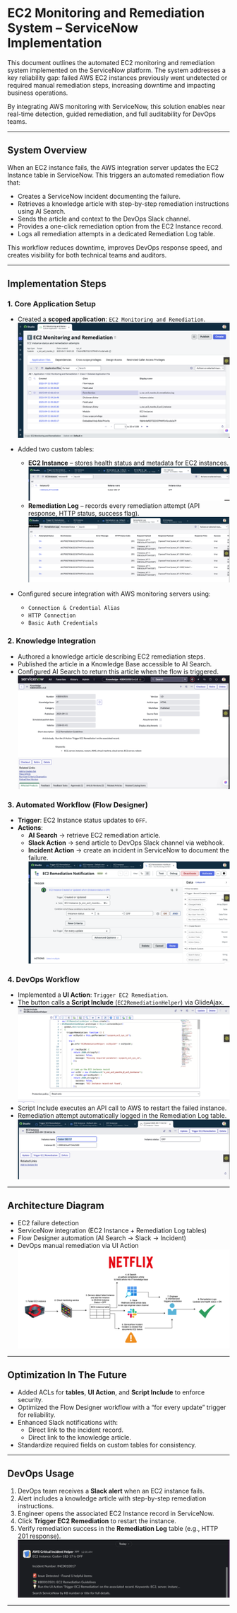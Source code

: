# EC2 Monitoring and Remediation System – ServiceNow Implementation

This document outlines the automated EC2 monitoring and remediation system implemented on the ServiceNow platform. The system addresses a key reliability gap: failed AWS EC2 instances previously went undetected or required manual remediation steps, increasing downtime and impacting business operations.  

By integrating AWS monitoring with ServiceNow, this solution enables near real-time detection, guided remediation, and full auditability for DevOps teams.  

---

## System Overview

When an EC2 instance fails, the AWS integration server updates the EC2 Instance table in ServiceNow. This triggers an automated remediation flow that:  

- Creates a ServiceNow incident documenting the failure.  
- Retrieves a knowledge article with step-by-step remediation instructions using AI Search.  
- Sends the article and context to the DevOps Slack channel.  
- Provides a one-click remediation option from the EC2 Instance record.  
- Logs all remediation attempts in a dedicated Remediation Log table.

This workflow reduces downtime, improves DevOps response speed, and creates visibility for both technical teams and auditors.  

---

## Implementation Steps

### 1. Core Application Setup
- Created a **scoped application**: `EC2 Monitoring and Remediation`.
![Scoped Application](https://github.com/bcjumpman/ec2-remediation-system/blob/45050669fc8c6c904c5be16198b8bd7bf5ac3426/images/EC2%20Application%20Creation.png)

- Added two custom tables:  
  - **EC2 Instance** – stores health status and metadata for EC2 instances.
![EC2 Instance table](https://github.com/bcjumpman/ec2-remediation-system/blob/643677b5021dc2738575890a73afe20651252c44/images/EC2Table.png)
  - **Remediation Log** – records every remediation attempt (API response, HTTP status, success flag).
![Remediation Log table](https://github.com/bcjumpman/ec2-remediation-system/blob/main/images/RemediationLogTable.png)
- Configured secure integration with AWS monitoring servers using:  
  - `Connection & Credential Alias`  
  - `HTTP Connection`  
  - `Basic Auth Credentials`  

### 2. Knowledge Integration
- Authored a knowledge article describing EC2 remediation steps.  
- Published the article in a Knowledge Base accessible to AI Search.  
- Configured AI Search to return this article when the flow is triggered.
![Knowledge Article](https://github.com/bcjumpman/ec2-remediation-system/blob/main/images/Knowledge%20Base.png)

### 3. Automated Workflow (Flow Designer)
- **Trigger**: EC2 Instance status updates to `OFF`.
- **Actions**:  
  - **AI Search** → retrieve EC2 remediation article.  
  - **Slack Action** → send article to DevOps Slack channel via webhook.  
  - **Incident Action** → create an incident in ServiceNow to document the failure.  
![Automated workflow in Flow Designer](https://github.com/bcjumpman/ec2-remediation-system/blob/91d24b76bee3d888ae224b850dae265d1d443626/images/Flow%20Designer%20OFF.png)

### 4. DevOps Workflow
- Implemented a **UI Action**: `Trigger EC2 Remediation`.  
- The button calls a **Script Include** (`EC2RemediationHelper`) via GlideAjax.
![Script Includes EC2](https://github.com/bcjumpman/ec2-remediation-system/blob/be754dea4ca59f214b38022f41cba19a4299ba7c/images/Script%20Include%20EC2.png)
- Script Include executes an API call to AWS to restart the failed instance.  
- Remediation attempt automatically logged in the Remediation Log table.  
![UI Button Trigger](https://github.com/bcjumpman/ec2-remediation-system/blob/91d24b76bee3d888ae224b850dae265d1d443626/images/EC2%20Trigger%20Button.png)

---

## Architecture Diagram

- EC2 failure detection  
- ServiceNow integration (EC2 Instance + Remediation Log tables)  
- Flow Designer automation (AI Search → Slack → Incident)  
- DevOps manual remediation via UI Action
![Architecture Diagram](https://github.com/bcjumpman/ec2-remediation-system/blob/5fbe865f7f533cf16d3f5396759935893d630e96/Diagram.png)


---

## Optimization In The Future

- Added ACLs for **tables**, **UI Action**, and **Script Include** to enforce security.  
- Optimized the Flow Designer workflow with a “for every update” trigger for reliability.  
- Enhanced Slack notifications with:  
  - Direct link to the incident record.  
  - Direct link to the knowledge article.  
- Standardize required fields on custom tables for consistency.  

---

## DevOps Usage

1. DevOps team receives a **Slack alert** when an EC2 instance fails.  
2. Alert includes a knowledge article with step-by-step remediation instructions.  
3. Engineer opens the associated EC2 Instance record in ServiceNow.  
4. Click **Trigger EC2 Remediation** to restart the instance.  
5. Verify remediation success in the **Remediation Log** table (e.g., HTTP 201 response).  
![Slack Notification](https://github.com/bcjumpman/ec2-remediation-system/blob/main/images/Slack%20Notification.png)

---
